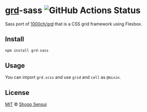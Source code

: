 # [grd](https://github.com/1000ch/grd)-sass ![GitHub Actions Status](https://github.com/1000ch/grd-sass/workflows/test/badge.svg?branch=master)

Sass port of [1000ch/grd](https://github.com/1000ch/grd) that is a CSS grid framework using Flexbox.

## Install

```bash
npm install grd-sass
```

## Usage

You can import `grd.scss` and use `grid` and `cell` as `@mixin`.

## License

[MIT](https://1000ch.mit-license.org) © [Shogo Sensui](https://github.com/1000ch)
